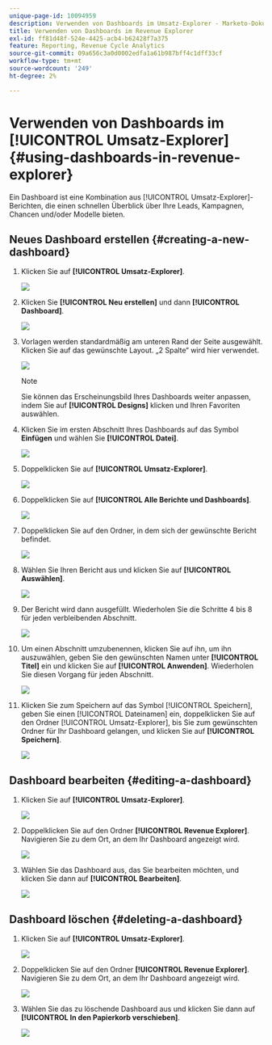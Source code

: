 ```yaml
---
unique-page-id: 10094959
description: Verwenden von Dashboards im Umsatz-Explorer - Marketo-Dokumente - Produktdokumentation
title: Verwenden von Dashboards im Revenue Explorer
exl-id: ff81d48f-524e-4425-acb4-b62428f7a375
feature: Reporting, Revenue Cycle Analytics
source-git-commit: 09a656c3a0d0002edfa1a61b987bff4c1dff33cf
workflow-type: tm+mt
source-wordcount: '249'
ht-degree: 2%

---
```


# Verwenden von Dashboards im [!UICONTROL Umsatz-Explorer] {#using-dashboards-in-revenue-explorer}

Ein Dashboard ist eine Kombination aus [!UICONTROL Umsatz-Explorer]-Berichten, die einen schnellen Überblick über Ihre Leads, Kampagnen, Chancen und/oder Modelle bieten.

## Neues Dashboard erstellen {#creating-a-new-dashboard}

1. Klicken Sie auf **[!UICONTROL Umsatz-Explorer]**.

   ![](assets/one.png)

1. Klicken Sie **[!UICONTROL Neu erstellen]** und dann **[!UICONTROL Dashboard]**.

   ![](assets/two.png)

1. Vorlagen werden standardmäßig am unteren Rand der Seite ausgewählt. Klicken Sie auf das gewünschte Layout. „2 Spalte“ wird hier verwendet.

   ![](assets/three.png)

   >[!NOTE]
   >
   >Sie können das Erscheinungsbild Ihres Dashboards weiter anpassen, indem Sie auf **[!UICONTROL Designs]** klicken und Ihren Favoriten auswählen.

1. Klicken Sie im ersten Abschnitt Ihres Dashboards auf das Symbol **Einfügen** und wählen Sie **[!UICONTROL Datei]**.

   ![](assets/four.png)

1. Doppelklicken Sie auf **[!UICONTROL Umsatz-Explorer]**.

   ![](assets/five.png)

1. Doppelklicken Sie auf **[!UICONTROL Alle Berichte und Dashboards]**.

   ![](assets/six.png)

1. Doppelklicken Sie auf den Ordner, in dem sich der gewünschte Bericht befindet.

   ![](assets/seven.png)

1. Wählen Sie Ihren Bericht aus und klicken Sie auf **[!UICONTROL Auswählen]**.

   ![](assets/eight.png)

1. Der Bericht wird dann ausgefüllt. Wiederholen Sie die Schritte 4 bis 8 für jeden verbleibenden Abschnitt.

   ![](assets/nine.png)

1. Um einen Abschnitt umzubenennen, klicken Sie auf ihn, um ihn auszuwählen, geben Sie den gewünschten Namen unter **[!UICONTROL Titel]** ein und klicken Sie auf **[!UICONTROL Anwenden]**. Wiederholen Sie diesen Vorgang für jeden Abschnitt.

   ![](assets/ten.png)

1. Klicken Sie zum Speichern auf das Symbol [!UICONTROL Speichern], geben Sie einen [!UICONTROL Dateinamen] ein, doppelklicken Sie auf den Ordner [!UICONTROL Umsatz-Explorer], bis Sie zum gewünschten Ordner für Ihr Dashboard gelangen, und klicken Sie auf **[!UICONTROL Speichern]**.

   ![](assets/eleven.png)

## Dashboard bearbeiten {#editing-a-dashboard}

1. Klicken Sie auf **[!UICONTROL Umsatz-Explorer]**.

   ![](assets/one.png)

1. Doppelklicken Sie auf den Ordner **[!UICONTROL Revenue Explorer]**. Navigieren Sie zu dem Ort, an dem Ihr Dashboard angezeigt wird.

   ![](assets/thirteen.png)

1. Wählen Sie das Dashboard aus, das Sie bearbeiten möchten, und klicken Sie dann auf **[!UICONTROL Bearbeiten]**.

   ![](assets/fourteen.png)

## Dashboard löschen {#deleting-a-dashboard}

1. Klicken Sie auf **[!UICONTROL Umsatz-Explorer]**.

   ![](assets/one.png)

1. Doppelklicken Sie auf den Ordner **[!UICONTROL Revenue Explorer]**. Navigieren Sie zu dem Ort, an dem Ihr Dashboard angezeigt wird.

   ![](assets/thirteen.png)

1. Wählen Sie das zu löschende Dashboard aus und klicken Sie dann auf **[!UICONTROL In den Papierkorb verschieben]**.

   ![](assets/fifteen.png)
